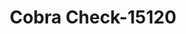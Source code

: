 ---
f_zip-code: 94577
f_state-code: CA
title: Cobra Check-15120
f_phone: 510-895-1441
f_city-only: San Leandro
f_address: 3055 Alvarado Street San Leandro
f_location-unique-id: '15120'
slug: cobra-check-15120
updated-on: '2024-05-30T13:46:58.046Z'
created-on: '2024-05-30T13:36:59.803Z'
published-on: '2024-05-30T13:54:32.469Z'
f_city-state: cms/city/san-leandro-ca.md
f_company: cms/company/cobra-check.md
f_state: cms/state/california.md
layout: '[payday-loan].html'
tags: payday-loan
---
